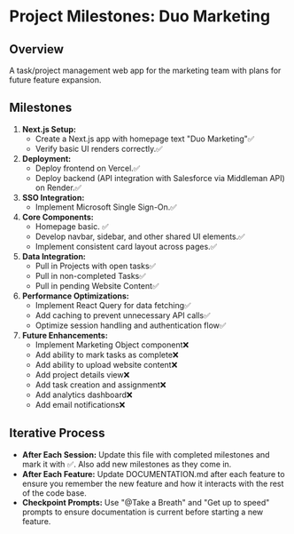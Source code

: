 # Project Milestones: Duo Marketing

## Overview
A task/project management web app for the marketing team with plans for future feature expansion.

## Milestones
1. **Next.js Setup:**  
   - Create a Next.js app with homepage text "Duo Marketing"✅
   - Verify basic UI renders correctly.✅
2. **Deployment:**  
   - Deploy frontend on Vercel.✅
   - Deploy backend (API integration with Salesforce via Middleman API) on Render.✅
3. **SSO Integration:**  
   - Implement Microsoft Single Sign-On.✅
4. **Core Components:**  
   - Homepage basic. ✅
   - Develop navbar, sidebar, and other shared UI elements.✅
   - Implement consistent card layout across pages.✅
5. **Data Integration:**  
   - Pull in Projects with open tasks✅
   - Pull in non-completed Tasks✅
   - Pull in pending Website Content✅
6. **Performance Optimizations:**  
   - Implement React Query for data fetching✅
   - Add caching to prevent unnecessary API calls✅
   - Optimize session handling and authentication flow✅
7. **Future Enhancements:**  
   - Implement Marketing Object component❌
   - Add ability to mark tasks as complete❌
   - Add ability to upload website content❌
   - Add project details view❌
   - Add task creation and assignment❌
   - Add analytics dashboard❌
   - Add email notifications❌

## Iterative Process
- **After Each Session:** Update this file with completed milestones and mark it with ✅. Also add new milestones as they come in.
- **After Each Feature:** Update DOCUMENTATION.md after each feature to ensure you remember the new feature and how it interacts with the rest of the code base.
- **Checkpoint Prompts:** Use "@Take a Breath" and "Get up to speed" prompts to ensure documentation is current before starting a new feature.
